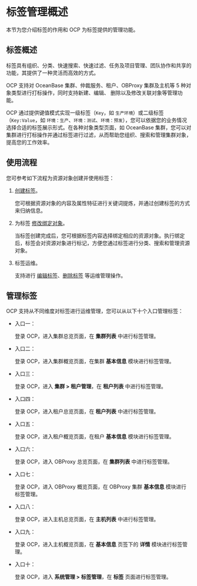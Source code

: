 # 标签管理概述

本节为您介绍标签的作用和 OCP 为标签提供的管理功能。

## 标签概述

标签具有组织、分类、快速搜索、快速过滤、任务及项目管理、团队协作和共享的功能，其提供了一种灵活而高效的方式。

OCP 支持对 OceanBase 集群、仲裁服务、租户、OBProxy 集群及主机等 5 种对象类型进行打标操作，同时支持新建、编辑、 删除以及修改关联对象等管理功能。

OCP 通过提供键值模式实现一级标签（`Key`，如 `生产环境`）或二级标签（`Key:Value`，如 `环境：生产`、`环境：测试`、`环境：预发`），您可以依据您的业务情况选择合适的标签展示形式。在各种对象类型页面，如 OceanBase 集群，您可以对集群进行打标操作并通过标签进行过滤，从而帮助您组织、搜索和管理集群对象，提高您的工作效率。

## 使用流程

您可参考如下流程为资源对象创建并使用标签：

1. [创建标签](200.create-a-tag.md)。

    您可根据资源对象的内容及属性特征进行关键词提炼，并通过创建标签的方式来归纳信息。

2. 为标签 [修改绑定对象](300.change-bound-objects.md)。

    当标签创建完成后，您可根据标签内容选择绑定相应的资源对象。执行绑定后，标签会对资源对象进行标记，方便您通过标签进行分类、搜索和管理资源对象。

3. 标签运维。

    支持进行 [编辑标签](400.edit-a-tag.md)、[删除标签](500.delete-a-tags.md) 等运维管理操作。

## 管理标签

OCP 支持从不同维度对标签进行运维管理，您可以从以下十个入口管理标签：

* 入口一：

    登录 OCP，进入集群总览页面，在 **集群列表** 中进行标签管理。

* 入口二：

    登录 OCP，进入集群概览页面，在集群 **基本信息** 模块进行标签管理。

* 入口三：

    登录 OCP，进入 **集群 > 租户管理**，在 **租户列表** 中进行标签管理。

* 入口四：

    登录 OCP，进入租户总览页面，在 **租户列表** 中进行标签管理。

* 入口五：

    登录 OCP，进入租户概览页面，在租户 **基本信息** 模块进行标签管理。

* 入口六：

    登录 OCP，进入 OBProxy 总览页面，在 **集群列表** 中进行标签管理。

* 入口七：

    登录 OCP，进入 OBProxy 概览页面，在 OBProxy 集群 **基本信息** 模块进行标签管理。

* 入口八：

    登录 OCP，进入主机总览页面，在 **主机列表** 中进行标签管理。

* 入口九：

    登录 OCP，进入主机概览页面，在 **基本信息** 页签下的 **详情** 模块进行标签管理。

* 入口十：

    登录 OCP，进入 **系统管理 > 标签管理**，在 **标签** 页面进行标签管理。
